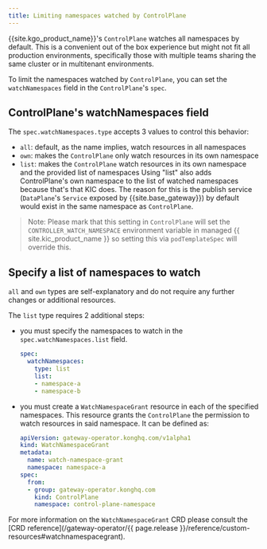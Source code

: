 ```yaml
---
title: Limiting namespaces watched by ControlPlane
---
```


{{site.kgo_product_name}}'s `ControlPlane` watches all namespaces by default.
This is a convenient out of the box experience but might not fit all production environments,
specifically those with multiple teams sharing the same cluster or in multitenant environments.

To limit the namespaces watched by `ControlPlane`, you can set the `watchNamespaces` field in the `ControlPlane`'s `spec`.

## ControlPlane's watchNamespaces field

The `spec.watchNamespaces.type` accepts 3 values to control this behavior:

- `all`: default, as the name implies, watch resources in all namespaces
- `own`: makes the `ControlPlane` only watch resources in its own namespace
- `list`: makes the `ControlPlane` watch resources in its own namespace and the provided list of namespaces
  Using "list" also adds ControlPlane's own namespace to the list of watched namespaces
  because that's that KIC does.
  The reason for this is the publish service (`DataPlane`'s `Service` exposed by {{site.base_gateway}})
  by default would exist in the same namespace as `ControlPlane`.

> Note: Please mark that this setting in `ControlPlane` will set the `CONTROLLER_WATCH_NAMESPACE`
> environment variable in managed {{ site.kic_product_name }} so setting this via
> `podTemplateSpec` will override this.

## Specify a list of namespaces to watch

`all` and `own` types are self-explanatory and do not require any further changes
or additional resources.

The `list` type requires 2 additional steps:

- you must specify the namespaces to watch in the `spec.watchNamespaces.list` field.

    ```yaml
    spec:
      watchNamespaces:
        type: list
        list:
        - namespace-a
        - namespace-b
    ```

- you must create a `WatchNamespaceGrant` resource in each of the specified namespaces.
  This resource grants the `ControlPlane` the permission to watch resources in said namespace.
  It can be defined as:

    ```yaml
    apiVersion: gateway-operator.konghq.com/v1alpha1
    kind: WatchNamespaceGrant
    metadata:
      name: watch-namespace-grant
      namespace: namespace-a
    spec:
      from:
      - group: gateway-operator.konghq.com
        kind: ControlPlane
        namespace: control-plane-namespace
    ```

For more information on the `WatchNamespaceGrant` CRD please consult the [CRD reference](/gateway-operator/{{ page.release }}/reference/custom-resources#watchnamespacegrant).
